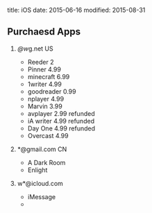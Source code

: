 title: iOS
date: 2015-06-16
modified: 2015-08-31

## Purchaesd Apps
1. *@w*g.net US
	* Reeder 2 
	* Pinner 4.99
	* minecraft 6.99
	* 1writer 4.99
	* goodreader 0.99
	* nplayer 4.99
	* Marvin 3.99
	* avplayer 2.99 refunded
	* iA writer 4.99 refunded
	* Day One 4.99 refunded
	* Overcast 4.99

2. *@gmail.com CN
	* A Dark Room
	* Enlight

3. w*@icloud.com
	* iMessage 
	* 
